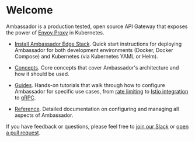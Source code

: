# Welcome

Ambassador is a production tested, open source API Gateway that exposes the power of [Envoy Proxy](https://www.envoyproxy.io) in Kubernetes.

* [Install Ambassador Edge Stack](/user-guide/install-edge-stack). Quick start instructions for deploying Ambassador for both development environments (Docker, Docker Compose) and Kubernetes (via Kubernetes YAML or Helm).

* [Concepts](/concepts/overview). Core concepts that cover Ambassador's architecture and how it should be used.

* [Guides](/docs/guides). Hands-on tutorials that walk through how to configure Ambassador for specific use cases, from [rate limiting](/user-guide/advanced-rate-limiting) to [Istio integration](/user-guide/with-istio) to [gRPC](/user-guide/grpc).

* [Reference](/reference/configuration). Detailed documentation on configuring and managing all aspects of Ambassador.

If you have feedback or questions, please feel free to [join our Slack](https://d6e.co/slack) or [open a pull request](https://github.com/datawire/ambassador/pulls). 